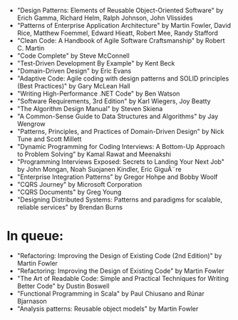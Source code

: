 * "Design Patterns: Elements of Reusable Object-Oriented Software" by Erich Gamma, Richard Helm, Ralph Johnson, John Vlissides
* "Patterns of Enterprise Application Architecture" by Martin Fowler, David Rice, Matthew Foemmel, Edward Hieatt, Robert Mee, Randy Stafford
* "Clean Code: A Handbook of Agile Software Craftsmanship" by Robert C. Martin
* "Code Complete" by Steve McConnell
* "Test-Driven Development By Example" by Kent Beck
* "Domain-Driven Design" by Eric Evans
* "Adaptive Code: Agile coding with design patterns and SOLID principles (Best Practices)" by Gary McLean Hall
* "Writing High-Performance .NET Code" by Ben Watson
* "Software Requirements, 3rd Edition" by Karl Wiegers, Joy Beatty
* "The Algorithm Design Manual" by Steven Skiena
* "A Common-Sense Guide to Data Structures and Algorithms" by Jay Wengrow
* "Patterns, Principles, and Practices of Domain-Driven Design" by Nick Tune and Scott Millett
* "Dynamic Programming for Coding Interviews: A Bottom-Up Approach to Problem Solving" by Kamal Rawat and Meenakshi
* "Programming Interviews Exposed: Secrets to Landing Your Next Job" by John Mongan, Noah Suojanen Kindler, Eric GiguÃ¨re 
* "Enterprise Integration Patterns" by Gregor Hohpe and Bobby Woolf 
* "CQRS Journey" by Microsoft Corporation
* "CQRS Documents" by Greg Young
* "Designing Distributed Systems: Patterns and paradigms for scalable, reliable services" by Brendan Burns

# In queue:
* "Refactoring: Improving the Design of Existing Code (2nd Edition)" by Martin Fowler
* "Refactoring: Improving the Design of Existing Code" by Martin Fowler
* "The Art of Readable Code: Simple and Practical Techniques for Writing Better Code" by Dustin Boswell
* "Functional Programming in Scala" by Paul Chiusano and Rúnar Bjarnason
* "Analysis patterns: Reusable object models" by Martin Fowler

